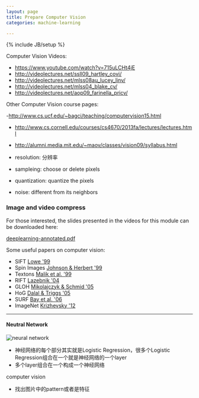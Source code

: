 ```yaml
---
layout: page
title: Prepare Computer Vision
categories: machine-learning

---
```


{% include JB/setup %}


Computer Vision Videos:
 
- https://www.youtube.com/watch?v=715uLCHt4jE
- http://videolectures.net/ssll09_hartley_covi/
- http://videolectures.net/mlss08au_lucey_linv/
- http://videolectures.net/mlss04_blake_cv/
- http://videolectures.net/aop09_farinella_pricv/
 
 
Other Computer Vision course pages:

-http://www.cs.ucf.edu/~bagci/teaching/computervision15.html
- http://www.cs.cornell.edu/courses/cs4670/2013fa/lectures/lectures.html
- http://alumni.media.mit.edu/~maov/classes/vision09/syllabus.html



- resolution: 分辨率

- sampleing: choose or delete pixels
- quantization: quantize the pixels

- noise: different from its neighbors

### Image and video compress

For those interested, the slides presented in the videos for this module can be downloaded here: 

[deeplearning-annotated.pdf](https://d396qusza40orc.cloudfront.net/phoenixassets/ml-foundations/deeplearning-annotated.pdf)

Some useful papers on computer vision:

- SIFT [Lowe '99](http://www.cs.ubc.ca/~lowe/papers/iccv99.pdf)
- Spin Images [Johnson & Herbert '99](https://www.ri.cmu.edu/pub_files/pub2/johnson_andrew_1997_3/johnson_andrew_1997_3.pdf)
- Textons [Malik et al. '99](http://www.cs.berkeley.edu/~malik/papers/LM-3dtexton.pdf)
- RIFT [Lazebnik '04](https://hal.inria.fr/inria-00548530/document)
- GLOH [Mikolajczyk & Schmid '05](http://lear.inrialpes.fr/pubs/2005/MS05/mikolajczyk_pami05.pdf)
- HoG [Dalal & Triggs '05](http://lear.inrialpes.fr/people/triggs/pubs/Dalal-cvpr05.pdf)
- SURF [Bay et al. '06](http://www.vision.ee.ethz.ch/~surf/eccv06.pdf)
- ImageNet [Krizhevsky '12](http://www.cs.toronto.edu/~fritz/absps/imagenet.pdf)

---

#### Neutral Network

<img src="http://www.intechopen.com/source/html/11772/media/image29.jpg" alt="neural network"/>

- 神经网络的每个部分其实就是Logistic Regression，很多个Logistic Regression组合在一个就是神经网络的一个layer
- 多个layer组合在一个构成一个神经网络

computer vision

- 找出图片中的pattern或者是特征
